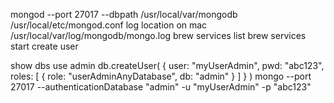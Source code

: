 mongod --port 27017 --dbpath /usr/local/var/mongodb
/usr/local/etc/mongod.conf
log location on mac /usr/local/var/log/mongodb/mongo.log
brew services list
brew services start
create user

show dbs
use admin
db.createUser(
  {
    user: "myUserAdmin",
    pwd: "abc123",
    roles: [ { role: "userAdminAnyDatabase", db: "admin" } ]
  }
)
mongo --port 27017  --authenticationDatabase "admin" -u "myUserAdmin" -p "abc123"